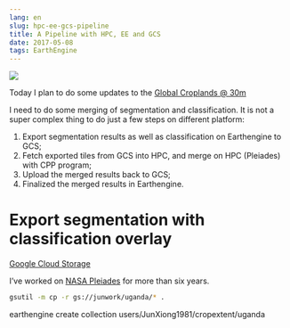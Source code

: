 ```yaml
---
lang: en
slug: hpc-ee-gcs-pipeline
title: A Pipeline with HPC, EE and GCS
date: 2017-05-08
tags: EarthEngine
---
```

<!-- more -->
![](http://oouh9u8nz.bkt.gdipper.com//hpc-ee-gcs-pipeline.jpg)

Today I plan to do some updates to the [Global Croplands @ 30m](https://croplands.org/app/map?lat=0&lng=0&zoom=2)

I need to do some merging of segmentation and classification. It is not a super complex thing to do just a few steps on different platform:

1. Export segmentation results as well as classification on Earthengine  to GCS;
1. Fetch exported tiles from GCS into HPC, and merge on HPC (Pleiades) with CPP program;
1. Upload the merged results back to GCS;
1. Finalized the merged results in Earthengine.


# Export segmentation with classification overlay

[Google Cloud Storage](https://console.cloud.google.com/storage/browser/junwork/?project=thinking-star-140602)

I’ve worked on [NASA Pleiades](https://www.nas.nasa.gov/hecc/resources/pleiades.html) for more than six years. 

```bash
gsutil -m cp -r gs://junwork/uganda/* .
```

earthengine create collection users/JunXiong1981/cropextent/uganda
